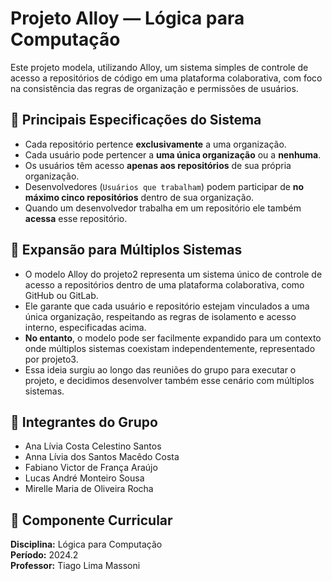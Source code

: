 # Projeto Alloy — Lógica para Computação

Este projeto modela, utilizando Alloy, um sistema simples de controle de acesso a repositórios de código em uma plataforma colaborativa, com foco na consistência das regras de organização e permissões de usuários.

## 🧩 Principais Especificações do Sistema

- Cada repositório pertence **exclusivamente** a uma organização.
- Cada usuário pode pertencer a **uma única organização** ou a **nenhuma**.
- Os usuários têm acesso **apenas aos repositórios** de sua própria organização.
- Desenvolvedores (`Usuários que trabalham`) podem participar de **no máximo cinco repositórios** dentro de sua organização.
- Quando um desenvolvedor trabalha em um repositório ele também **acessa** esse repositório.

## 📌 Expansão para Múltiplos Sistemas
- O modelo Alloy do projeto2 representa um sistema único de controle de acesso a repositórios dentro de uma plataforma colaborativa, como GitHub ou GitLab.
- Ele garante que cada usuário e repositório estejam vinculados a uma única organização, respeitando as regras de isolamento e acesso interno, especificadas acima.
- **No entanto**, o modelo pode ser facilmente expandido para um contexto onde múltiplos sistemas coexistam independentemente, representado por projeto3.
- Essa ideia surgiu ao longo das reuniões do grupo para executar o projeto, e decidimos desenvolver também esse cenário com múltiplos sistemas.

## 👥 Integrantes do Grupo

- Ana Lívia Costa Celestino Santos  
- Anna Lívia dos Santos Macêdo Costa  
- Fabiano Victor de França Araújo  
- Lucas André Monteiro Sousa
- Mirelle Maria de Oliveira Rocha

## 📘 Componente Curricular

**Disciplina:** Lógica para Computação  
**Período:** 2024.2  
**Professor:** Tiago Lima Massoni
